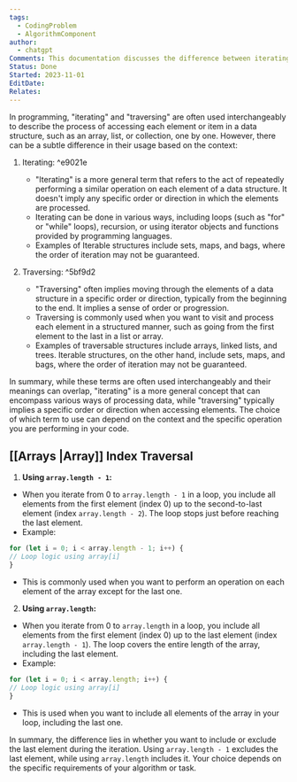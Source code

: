 ```yaml
---
tags:
  - CodingProblem
  - AlgorithmComponent
author:
  - chatgpt
Comments: This documentation discusses the difference between iterating and traversing.
Status: Done
Started: 2023-11-01
EditDate: 
Relates:
---
```

In programming, "iterating" and "traversing" are often used interchangeably to describe the process of accessing each element or item in a data structure, such as an array, list, or collection, one by one. However, there can be a subtle difference in their usage based on the context:

1. Iterating: ^e9021e
   - "Iterating" is a more general term that refers to the act of repeatedly performing a similar operation on each element of a data structure. It doesn't imply any specific order or direction in which the elements are processed.
   - Iterating can be done in various ways, including loops (such as "for" or "while" loops), recursion, or using iterator objects and functions provided by programming languages.
   - Examples of Iterable structures include sets, maps, and bags, where the order of iteration may not be guaranteed.

2. Traversing: ^5bf9d2
   - "Traversing" often implies moving through the elements of a data structure in a specific order or direction, typically from the beginning to the end. It implies a sense of order or progression.
   - Traversing is commonly used when you want to visit and process each element in a structured manner, such as going from the first element to the last in a list or array.
   - Examples of traversable structures include arrays, linked lists, and trees. Iterable structures, on the other hand, include sets, maps, and bags, where the order of iteration may not be guaranteed.

In summary, while these terms are often used interchangeably and their meanings can overlap, "iterating" is a more general concept that can encompass various ways of processing data, while "traversing" typically implies a specific order or direction when accessing elements. The choice of which term to use can depend on the context and the specific operation you are performing in your code.


## [[Arrays |Array]] Index Traversal
  
1. **Using `array.length - 1`:**  
- When you iterate from 0 to `array.length - 1` in a loop, you include all elements from the first element (index 0) up to the second-to-last element (index `array.length - 2`). The loop stops just before reaching the last element.  
- Example:  
```javascript  
for (let i = 0; i < array.length - 1; i++) {  
// Loop logic using array[i]  
}  
```  
- This is commonly used when you want to perform an operation on each element of the array except for the last one.  
  
2. **Using `array.length`:**  
- When you iterate from 0 to `array.length` in a loop, you include all elements from the first element (index 0) up to the last element (index `array.length - 1`). The loop covers the entire length of the array, including the last element.  
- Example:  
```javascript  
for (let i = 0; i < array.length; i++) {  
// Loop logic using array[i]  
}  
```  
- This is used when you want to include all elements of the array in your loop, including the last one.  
  
In summary, the difference lies in whether you want to include or exclude the last element during the iteration. Using `array.length - 1` excludes the last element, while using `array.length` includes it. Your choice depends on the specific requirements of your algorithm or task.